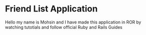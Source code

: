 # Friend List Application 

Hello my name is Mohsin and I have made this application in ROR by watching tutotials and follow official Ruby and Rails Guides 
